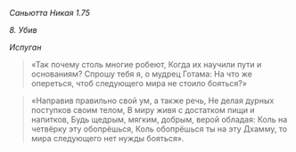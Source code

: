 *Саньютта Никая 1\.75*

*8\. Убив*

*Испуган*

> «Так почему столь многие робеют,
> Когда их научили пути и основаниям?
> Спрошу тебя я, о мудрец Готама:
> На что же опереться, чтоб следующего мира не стоило бояться?»

> «Направив правильно свой ум, а также речь,
> Не делая дурных поступков своим телом,
> В миру живя с достатком пищи и напитков,
> Будь щедрым, мягким, добрым, верой обладая:
> Коль на четвёрку эту обопрёшься,
> Коль обопрёшься ты на эту Дхамму, то мира следующего нет нужды бояться»\.
